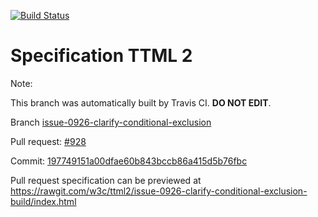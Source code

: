 [![Build Status](https://travis-ci.org/w3c/ttml2.svg?branch=issue-0926-clarify-conditional-exclusion)](https://travis-ci.org/w3c/ttml2)


# Specification TTML 2


Note:


This branch was automatically built by Travis CI. <b>DO NOT EDIT</b>.


 Branch [issue-0926-clarify-conditional-exclusion](https://github.com/w3c/ttml2/tree/issue-0926-clarify-conditional-exclusion)


 Pull request: [#928](https://github.com/w3c/ttml2/pull/928)


 Commit: [197749151a00dfae60b843bccb86a415d5b76fbc](https://github.com/w3c/ttml2/commit/197749151a00dfae60b843bccb86a415d5b76fbc)

Pull request specification can be previewed at https://rawgit.com/w3c/ttml2/issue-0926-clarify-conditional-exclusion-build/index.html



